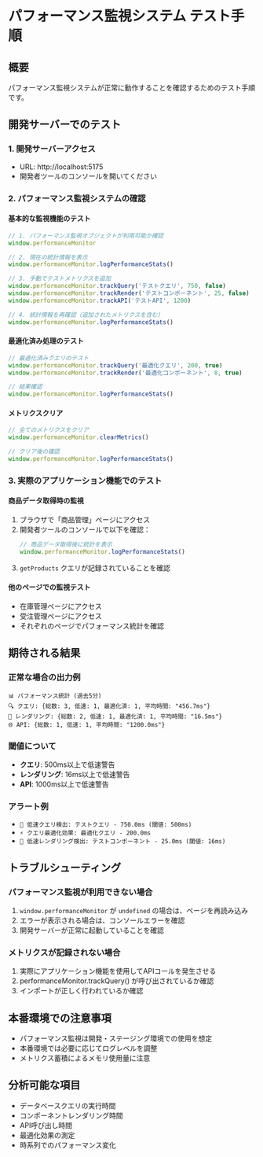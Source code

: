 # パフォーマンス監視システム テスト手順

## 概要
パフォーマンス監視システムが正常に動作することを確認するためのテスト手順です。

## 開発サーバーでのテスト

### 1. 開発サーバーアクセス
- URL: http://localhost:5175
- 開発者ツールのコンソールを開いてください

### 2. パフォーマンス監視システムの確認

#### 基本的な監視機能のテスト
```javascript
// 1. パフォーマンス監視オブジェクトが利用可能か確認
window.performanceMonitor

// 2. 現在の統計情報を表示
window.performanceMonitor.logPerformanceStats()

// 3. 手動でテストメトリクスを追加
window.performanceMonitor.trackQuery('テストクエリ', 750, false)
window.performanceMonitor.trackRender('テストコンポーネント', 25, false)
window.performanceMonitor.trackAPI('テストAPI', 1200)

// 4. 統計情報を再確認（追加されたメトリクスを含む）
window.performanceMonitor.logPerformanceStats()
```

#### 最適化済み処理のテスト
```javascript
// 最適化済みクエリのテスト
window.performanceMonitor.trackQuery('最適化クエリ', 200, true)
window.performanceMonitor.trackRender('最適化コンポーネント', 8, true)

// 結果確認
window.performanceMonitor.logPerformanceStats()
```

#### メトリクスクリア
```javascript
// 全てのメトリクスをクリア
window.performanceMonitor.clearMetrics()

// クリア後の確認
window.performanceMonitor.logPerformanceStats()
```

### 3. 実際のアプリケーション機能でのテスト

#### 商品データ取得時の監視
1. ブラウザで「商品管理」ページにアクセス
2. 開発者ツールのコンソールで以下を確認：
   ```javascript
   // 商品データ取得後に統計を表示
   window.performanceMonitor.logPerformanceStats()
   ```
3. `getProducts` クエリが記録されていることを確認

#### 他のページでの監視テスト
- 在庫管理ページにアクセス
- 受注管理ページにアクセス
- それぞれのページでパフォーマンス統計を確認

## 期待される結果

### 正常な場合の出力例
```
📊 パフォーマンス統計 (過去5分)
🔍 クエリ: {総数: 3, 低速: 1, 最適化済: 1, 平均時間: "456.7ms"}
🎨 レンダリング: {総数: 2, 低速: 1, 最適化済: 1, 平均時間: "16.5ms"}
🌐 API: {総数: 1, 低速: 1, 平均時間: "1200.0ms"}
```

### 閾値について
- **クエリ**: 500ms以上で低速警告
- **レンダリング**: 16ms以上で低速警告
- **API**: 1000ms以上で低速警告

### アラート例
- `🐌 低速クエリ検出: テストクエリ - 750.0ms (閾値: 500ms)`
- `⚡ クエリ最適化効果: 最適化クエリ - 200.0ms`
- `🔄 低速レンダリング検出: テストコンポーネント - 25.0ms (閾値: 16ms)`

## トラブルシューティング

### パフォーマンス監視が利用できない場合
1. `window.performanceMonitor` が `undefined` の場合は、ページを再読み込み
2. エラーが表示される場合は、コンソールエラーを確認
3. 開発サーバーが正常に起動していることを確認

### メトリクスが記録されない場合
1. 実際にアプリケーション機能を使用してAPIコールを発生させる
2. performanceMonitor.trackQuery() が呼び出されているか確認
3. インポートが正しく行われているか確認

## 本番環境での注意事項
- パフォーマンス監視は開発・ステージング環境での使用を想定
- 本番環境では必要に応じてログレベルを調整
- メトリクス蓄積によるメモリ使用量に注意

## 分析可能な項目
- データベースクエリの実行時間
- コンポーネントレンダリング時間
- API呼び出し時間
- 最適化効果の測定
- 時系列でのパフォーマンス変化
